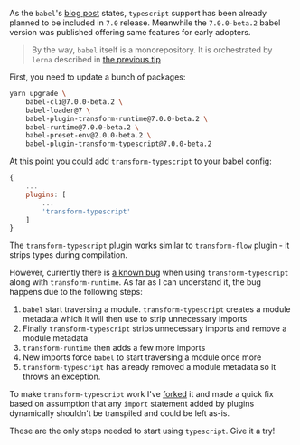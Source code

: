 As the `babel`'s [blog post][1] states, `typescript` support has been already planned to be included in `7.0` release. Meanwhile the `7.0.0-beta.2` babel version was published offering same features for early adopters.

> By the way, `babel` itself is a monorepository. It is orchestrated by `lerna` described in [the previous tip][4]

First, you need to update a bunch of packages:

```bash
yarn upgrade \
    babel-cli@7.0.0-beta.2 \
    babel-loader@7 \
    babel-plugin-transform-runtime@7.0.0-beta.2 \
    babel-runtime@7.0.0-beta.2 \
    babel-preset-env@2.0.0-beta.2 \
    babel-plugin-transform-typescript@7.0.0-beta.2
```

At this point you could add `transform-typescript` to your babel config:

```js
{
    ...
    plugins: [
        ...
        'transform-typescript'
    ]
}
```

The `transform-typescript` plugin works similar to `transform-flow` plugin - it strips types during compilation.

However, currently there is [a known bug][2] when using `transform-typescript` along with `transform-runtime`. As far as I can understand it, the bug happens due to the following steps:

1. `babel` start traversing a module. `transform-typescript` creates a module metadata which it will then use to strip unnecessary imports
2. Finally `transform-typescript` strips unnecessary imports and remove a module metadata
3. `transform-runtime` then adds a few more imports
4. New imports force `babel` to start traversing a module once more
5. `transform-typescript` has already removed a module metadata so it throws an exception.

To make `transform-typescript` work I've [forked][3] it and made a quick fix based on assumption that any `import` statement added by plugins dynamically shouldn't be transpiled and could be left as-is.

These are the only steps needed to start using `typescript`. Give it a try!

[1]: https://babeljs.io/blog/2017/09/12/planning-for-7.0
[2]: https://github.com/babel/babel/issues/6093
[3]: https://github.com/jakwuh/babel-plugin-transform-typescript
[4]: https://github.com/jakwuh/dailytip/tree/master/tips/03-10-2017
